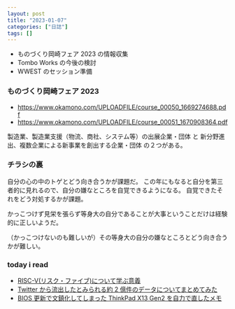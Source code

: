 ```yaml
---
layout: post
title: "2023-01-07"
categories: ["日誌"]
tags: []
---
```


- ものづくり岡崎フェア 2023 の情報収集
- Tombo Works の今後の検討
- WWEST のセッション準備

### ものづくり岡崎フェア 2023

- https://www.okamono.com/UPLOADFILE/course_00050_1669274688.pdf
- https://www.okamono.com/UPLOADFILE/course_00051_1670908364.pdf

製造業、製造業支援（物流、商社、システム等）の出展企業・団体 と 新分野進出、複数企業による新事業を創出する企業・団体 の２つがある。

### チラシの裏

自分の心の中のトゲとどう向き合うかが課題だ。
この年にもなると自分を第三者的に見れるので、自分の嫌なところを自覚できるようになる。
自覚できたそれをどう対処するかが課題。

かっこつけず見栄を張らず等身大の自分であることが大事ということだけは経験的に正しいようだ。

（かっこつけないのも難しいが）その等身大の自分の嫌なところとどう向き合うかが難しい。

### today i read

- [RISC-V(リスク・ファイブ)について学ぶ意義](https://qiita.com/zacky1972/items/4aefaead76eb739ca8f7)
- [Twitter から流出したとみられる約 2 億件のデータについてまとめてみた](https://piyolog.hatenadiary.jp/entry/2023/01/07/000622)
- [BIOS 更新で文鎮化してしまった ThinkPad X13 Gen2 を自力で直したメモ](https://mo.kerosoft.com/0243)
